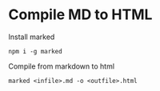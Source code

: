 # Compile MD to HTML

Install marked
```
npm i -g marked
```

Compile from markdown to html
```
marked <infile>.md -o <outfile>.html
```